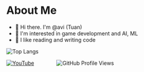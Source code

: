 # About Me

- 👋 Hi there. I'm @avi (Tuan)
- 👀 I'm interested in game development and AI, ML
- 🧡 I like reading and writing code
  
![Top Langs](https://github-readme-stats.vercel.app/api/top-langs/?username=avixiii&layout=compact&theme=radical)

[![YouTube](https://img.shields.io/youtube/channel/subscribers/UCfSwRNq0Rsm3v3zztAfRYiw?style=social)](https://www.youtube.com/@avixiii)&nbsp;&nbsp;&nbsp;&nbsp;&nbsp;&nbsp;&nbsp;&nbsp;&nbsp;&nbsp;&nbsp;&nbsp;&nbsp;&nbsp;&nbsp;![GitHub Profile Views](https://komarev.com/ghpvc/?username=avixiii)

